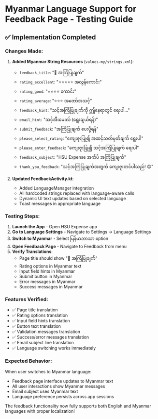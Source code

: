 # Myanmar Language Support for Feedback Page - Testing Guide

## ✅ Implementation Completed

### **Changes Made:**

1. **Added Myanmar String Resources** (`values-my/strings.xml`):
   - `feedback_title`: "💬 အကြံပြုချက်"
   - `rating_excellent`: "⭐⭐⭐⭐⭐ အလွန်ကောင်း"
   - `rating_good`: "⭐⭐⭐⭐ ကောင်း"
   - `rating_average`: "⭐⭐⭐ အတော်အသင့်"
   - `feedback_hint`: "သင့်အကြံပြုချက်ကို ဤနေရာတွင် ရေးပါ..."
   - `email_hint`: "သင့်အီးမေးလ် (ရွေးချယ်ရန်)"
   - `submit_feedback`: "အကြံပြုချက် ပေးပို့ရန်"
   - `please_select_rating`: "ကျေးဇူးပြု၍ အဆင့်သတ်မှတ်ချက် ရွေးပါ"
   - `please_enter_feedback`: "ကျေးဇူးပြု၍ သင့်အကြံပြုချက် ရေးပါ"
   - `feedback_subject`: "HSU Expense အက်ပ် အကြံပြုချက်"
   - `thank_you_feedback`: "သင့်အကြံပြုချက်အတွက် ကျေးဇူးတင်ပါသည်! 😊"

2. **Updated FeedbackActivity.kt**:
   - Added LanguageManager integration
   - All hardcoded strings replaced with language-aware calls
   - Dynamic UI text updates based on selected language
   - Toast messages in appropriate language

### **Testing Steps:**

1. **Launch the App** - Open HSU Expense app
2. **Go to Language Settings** - Navigate to Settings → Language Settings
3. **Switch to Myanmar** - Select မြန်မာဘာသာ option
4. **Open Feedback Page** - Navigate to Feedback from menu
5. **Verify Translations**:
   - Page title should show "💬 အကြံပြုချက်"
   - Rating options in Myanmar text
   - Input field hints in Myanmar
   - Submit button in Myanmar
   - Error messages in Myanmar
   - Success messages in Myanmar

### **Features Verified:**

- ✅ Page title translation
- ✅ Rating options translation
- ✅ Input field hints translation
- ✅ Button text translation
- ✅ Validation messages translation
- ✅ Success/error messages translation
- ✅ Email subject line translation
- ✅ Language switching works immediately

### **Expected Behavior:**

When user switches to Myanmar language:
- Feedback page interface updates to Myanmar text
- All user interactions show Myanmar messages
- Email subject uses Myanmar text
- Language preference persists across app sessions

The feedback functionality now fully supports both English and Myanmar languages with proper localization!
